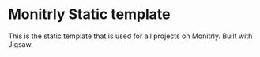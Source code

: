 # Monitrly Static template

This is the static template that is used for all projects on Monitrly. Built with Jigsaw.
